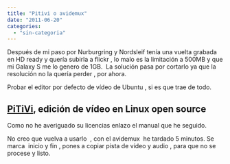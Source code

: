 ```yaml
---
title: "Pitivi o avidemux"
date: "2011-06-20"
categories: 
  - "sin-categoria"
---
```


Después de mi paso por Nurburgring y Nordsleif tenía una vuelta grabada en HD ready y quería subirla a flickr , lo malo es la limitación a 500MB y que mi Galaxy S me lo genero de 1GB.  La solución pasa por cortarlo ya que la resolución no la quería perder , por ahora.

Probar el editor por defecto de vídeo de Ubuntu , si es que trae de todo.

## [PiTiVi](https://www.ajpdsoft.com/modules.php?name=News&file=article&sid=526 "Pitivi"), edición de vídeo en Linux open source

Como no he averiguado su licencias enlazo el manual que he seguido.

No creo que vuelva a usarlo  , con el avidemux  he tardado 5 minutos. Se marca  inicio y fin , pones a copiar pista de vídeo y audio , para que no se procese y listo.
